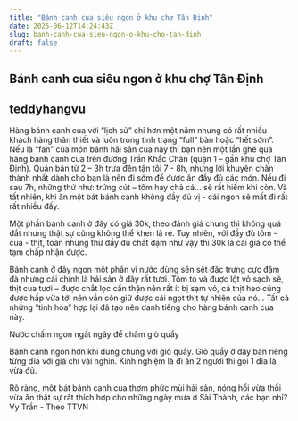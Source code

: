 ```yaml
---
title: "Bánh canh cua siêu ngon ở khu chợ Tân Định"
date: 2025-06-12T14:24:43Z
slug: banh-canh-cua-sieu-ngon-o-khu-cho-tan-dinh
draft: false
---
```


## Bánh canh cua siêu ngon ở khu chợ Tân Định

## teddyhangvu

Hàng bánh canh cua với “lịch sử” chỉ hơn một năm nhưng có rất nhiều khách hàng thân thiết và luôn trong tình trạng “full” bàn hoặc “hết sớm”.
Nếu là “fan” của món bánh hải sản cua này thì bạn nên một lần ghé qua hàng bánh canh cua trên đường Trần Khắc Chân (quận 1 – gần khu chợ Tân Định). Quán bán từ 2 – 3h trưa đến tận tối 7 - 8h, nhưng lời khuyên chân thành nhất dành cho bạn là nên đi sớm để được ăn đầy đủ các món. Nếu đi sau 7h, những thứ như: trứng cút – tôm hay chả cá… sẽ rất hiếm khi còn. Và tất nhiên, khi ăn một bát bánh canh không đầy đủ vị - cái ngon sẽ mất đi rất rất nhiều đấy.















Một phần bánh canh ở đây có giá 30k, theo đánh giá chung thì không quá đắt nhưng thật sự cũng không thể khen là rẻ. Tuy nhiên, với đầy đủ tôm - cua - thịt, toàn những thứ đầy đủ chất đạm như vậy thì 30k là cái giá có thể tạm chấp nhận được.







Bánh canh ở đây ngon một phần vì nước dùng sền sệt đặc trưng cực đậm đà nhưng cái chính là hải sản ở đây rất tươi. Tôm to và được lột vỏ sạch sẽ, thịt cua tươi – được chắt lọc cẩn thận nên rất ít bị sạm vỏ, cả thịt heo cũng được hấp vừa tới nên vẫn còn giữ được cái ngọt thịt tự nhiên của nó… Tất cả những “tinh hoa” hợp lại đã tạo nên danh tiếng cho hàng bánh canh cua này. 




Nước chấm ngon ngất ngây để chấm giò quẩy

Bánh canh ngon hơn khi dùng chung với giò quẩy. Giò quẩy ở đây bán riêng từng dĩa với giá chỉ vài nghìn. Kinh nghiệm là đi ăn 2 người thì gọi 1 dĩa là vừa đủ.

Rõ ràng, một bát bánh canh cua thơm phức mùi hải sản, nóng hổi vừa thổi vừa ăn thật sự rất thích hợp cho những ngày mưa ở Sài Thành, các bạn nhỉ?
Vy Trần - Theo TTVN